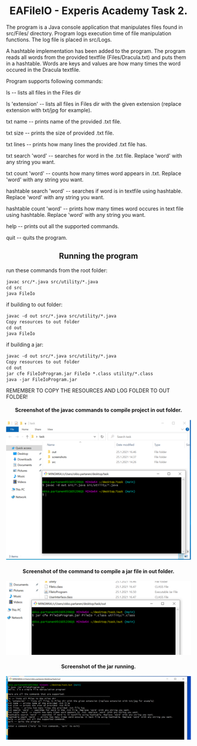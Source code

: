 <h1 align="center"> EAFileIO - Experis Academy Task 2.</h1>

The program is a Java console application that manipulates files found in src/Files/ directory. Program logs execution time of file manipulation functions. The log file is placed in src/Logs.

A hashtable implementation has been added to the program. The program reads all words from the provided textfile (Files/Dracula.txt) and puts them in a hashtable. Words are keys and values are how many times the word occured in the Dracula textfile.

Program supports following commands:

ls -- lists all files in the Files dir

ls 'extension' -- lists all files in Files dir with the given extension (replace extension with txt/jpg for example).

txt name -- prints name of the provided .txt file.

txt size -- prints the size of provided .txt file.

txt lines -- prints how many lines the provided .txt file has.

txt search 'word' -- searches for word in the .txt file. Replace 'word' with any string you want.

txt count 'word' -- counts how many times word appears in .txt. Replace 'word' with any string you want.

hashtable search 'word' -- searches if word is in textfile using hashtable. Replace 'word' with any string you want.

hashtable count 'word' -- prints how many times word occures in text file using hashtable. Replace 'word' with any string you want. 

help -- prints out all the supported commands.

quit -- quits the program.

<h2 align="center">Running the program</h2>
run these commands from the root folder:

```
javac src/*.java src/utility/*.java
cd src
java FileIo
```

if building to out folder:

```
javac -d out src/*.java src/utility/*.java
Copy resources to out folder
cd out
java FileIo
```

if building a jar:
```
javac -d out src/*.java src/utility/*.java
Copy resources to out folder
cd out
jar cfe FileIoProgram.jar FileIo *.class utility/*.class
java -jar FileIoProgram.jar
```
REMEMBER TO COPY THE RESOURCES AND LOG FOLDER TO OUT FOLDER!

<h4 align="center"> Screenshot of the javac commands to compile project in out folder.</h3>

![javac](/screenshots/javac.png?raw=true "Optional Title")

<h4 align="center"> Screenshot of the command to compile a jar file in out folder.</h3>

![jar](/screenshots/jar.png?raw=true "Optional Title")

<h4 align="center">Screenshot of the jar running.</h3>

![run](/screenshots/runningprog.png?raw=true "Optional Title")
